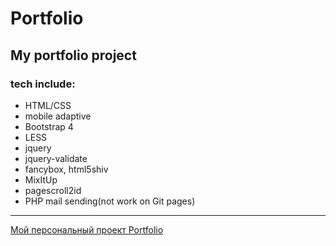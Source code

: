 # Portfolio

## My portfolio project
### tech include:
- HTML/CSS
- mobile adaptive
- Bootstrap 4
- LESS
- jquery
- jquery-validate
- fancybox, html5shiv
- MixItUp
- pagescroll2id
- PHP mail sending(not work on Git pages)
***
[Мой персональный проект Portfolio]( https://asya-zara.github.io/portfolio/)
